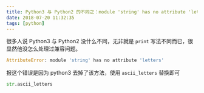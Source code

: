```yaml
---
title: Python3 与 Python2 的不同之：module 'string' has no attribute 'letters'
date: 2018-07-20 11:32:35
tags: [python]
---
```


很多人说 Python3 与 Python2 没什么不同，无非就是 `print` 写法不同而已，很显然他没怎么处理过兼容问题。
<!-- more --><!-- toc -->

```python
AttributeError: module 'string' has no attribute 'letters'
```

报这个错误是因为 python3 去掉了该方法，使用 `ascii_letters` 替换即可

```python
str.ascii_letters
```
